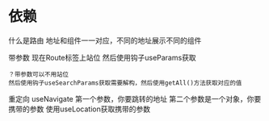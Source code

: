# 依赖

什么是路由
    地址和组件一一对应，不同的地址展示不同的组件


带参数
    现在Route标签上站位
    然后使用钩子useParams获取

    ？带参数可以不用站位
    然后使用钩子useSearchParams获取需要解构，然后使用getAll()方法获取对应的值
重定向 
    useNavigate
    第一个参数，你要跳转的地址
    第二个参数是一个对象，你要携带的参数
    使用useLocation获取携带的参数